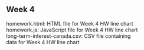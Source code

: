 ## Week 4
homework.html: HTML file for Week 4 HW line chart <br />
homework.js: JavaScript file for Week 4 HW line chart <br />
long-term-interest-canada.csv: CSV file containing <br />
data for Week 4 HW line chart